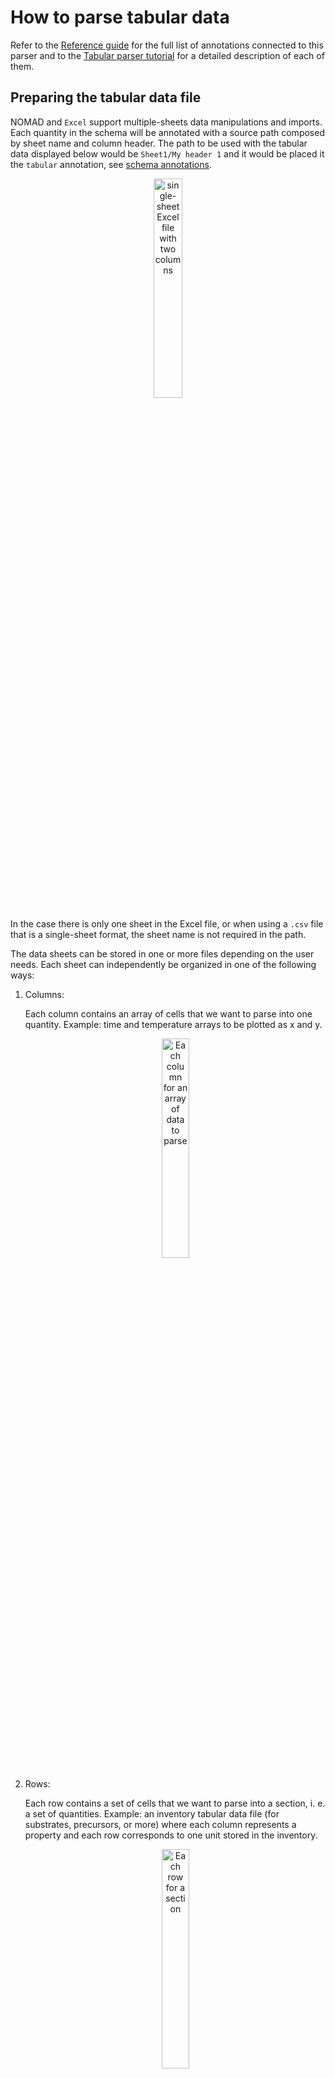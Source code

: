 # How to parse tabular data

Refer to the [Reference guide](../../reference/annotations.md) for the full list of annotations connected to this parser and to the [Tabular parser tutorial](../../tutorial/custom.md#the-built-in-tabular-parser)  for a detailed description of each of them.

## Preparing the tabular data file

NOMAD and `Excel` support multiple-sheets data manipulations and imports. Each quantity in the schema will be annotated with a source path composed by sheet name and column header. The path to be used with the tabular data displayed below would be `Sheet1/My header 1` and it would be placed it the `tabular` annotation, see [schema annotations](../../tutorial/custom.md#to-be-an-entry-or-not-to-be-an-entry).

<p align="center" width="100%">
    <img width="30%" src="images/2col.png" alt="single-sheet Excel file with two columns">
</p>

In the case there is only one sheet in the Excel file, or when using a `.csv` file that is a single-sheet format, the sheet name is not required in the path.

The data sheets can be stored in one or more files depending on the user needs. Each sheet can independently be organized in one of the following ways:

1. Columns:

    Each column contains an array of cells that we want to parse into one quantity. Example: time and temperature arrays to be plotted as x and y.

    <p align="center" width="100%">
        <img width="30%" src="images/columns.png" alt="Each column for an array of data to parse">
    </p>

2. Rows:

    Each row contains a set of cells that we want to parse into a section, i. e. a set of quantities. Example: an inventory tabular data file (for substrates, precursors, or more) where each column represents a property and each row corresponds to one unit stored in the inventory.

    <p align="center" width="100%">
        <img width="30%" src="images/rows.png" alt="Each row for a section">
    </p>

3. Rows with repeated columns:

    In addition to the mode 2), whenever the parser detects the presence of multiple columns (or multiple sets of columns) with same headers, these are taken as multiple instances of a subsection. More explanations will be delivered when showing the schema for such a structure. Example: a crystal growth process where each row is a step of the crystal growth and the repeated columns describe the "precursor materials", that can be more than one during such processes and they are described by the same "precursor material" section.

    <p align="center" width="100%">
        <img width="45%" src="images/rows_subsection.png" alt="Multiple columns with repeated headers">
    </p>

Furthermore, we can insert comments before our data, we can use a special character to mark one or more rows as comment rows. The special character is annotated within the schema in the `tabular` annotation, see [schema annotations](../../tutorial/custom.md#to-be-an-entry-or-not-to-be-an-entry):

<p align="center" width="100%">
    <img width="30%" src="images/2col_notes.png" alt="sheet with annotation before header">
</p>

## Inheriting the TableData base section

`TableData` can be inherited adding the following lines in the yaml schema file:<br />

```yaml
MySection:
  base_sections:
    - nomad.datamodel.data.EntryData
    - nomad.parsing.tabular.TableData
```

`EntryData` is usually also necessary as we will create entries from the section we are defining.<br />
`TableData` provides a customizable checkbox quantity, called `fill_archive_from_datafile`, to turn the tabular parser `on` or `off`.<br />
To avoid the parser running everytime a change is made to the archive data, it is sufficient to uncheck the checkbox. It is customizable in the sense that if you do not wish to see this checkbox at all, you can configure the `hide` parameter of the section's `m_annotations` to hide the checkbox. This in turn sets the parser to run everytime you save your archive. To hide it, add the following lines:

```yaml
MySection:
  base_sections:
    - nomad.datamodel.data.EntryData
    - nomad.parsing.tabular.TableData
  m_annotations:
    eln:
      hide: ['fill_archive_from_datafile']
```

Be cautious though! Turning on the tabular parser (or checking the box) on saving your data will cause
losing/overwriting your manually-entered data by the parser!

## Importing data in NOMAD

After writing a schema file and creating a new upload in NOMAD (or using an existing upload), it is possible to upload the schema file. After creating a new Entry out of one section of the schema, the tabular data file must be dropped in the quantity designated by the `FileEditQuantity` annotation. After clicking save the parsing will start. In the Overview page of the NOMAD upload, new Entries are created and appended to the Processed data section. In the Entry page, clicking on DATA tab (on top of the screen) and in the Entry lane, the data is populated under the `data` subsection.

## Hands-on examples of all tabular parser modes

In this section eight examples will be presented, containing all the features available in tabular parser. Refer to the [Tutorial](../../tutorial/custom.md#to-be-an-entry-or-not-to-be-an-entry) for more comments on the implications of the structures generated by the following yaml files.

### 1. Column mode, current Entry, parse to root

<p align="center" width="100%">
    <img width="100%" src="./images/tabular-1.png" alt="Parse each column to an Entry">
</p>

The first case gives rise to the simplest data archive file. Here the tabular data file is parsed by columns, directly within the Entry where the `TableData` is inherited and filling the quantities in the root level of the schema (see dedicated how-to to learn [how to inherit tabular parser in your schema](tabular.md#inheriting-the-tabledata-base-section)).

!!! important
    - `data_file` quantity, i.e. the tabular data file name, is located in the same Entry of the parsed quantities.
    - double check that `mapping_options > sections` contains the right path. It should point to the (sub)section where the quantities are decorated with `tabular` annotation, i. e., the one to be filled with tabular data (`root` in this case).
    - quantities parsed in `column` mode must have the `shape: ['*']` attribute, that means they are arrays and not scalars.

```yaml
--8<-- "examples/data/docs/tabular-parser_1_column_current-entry_to-root.archive.yaml"
```

### 2. Column mode, current Entry, parse to my path

<p align="center" width="100%">
    <img width="100%" src="./images/tabular-2.png" alt="Parse each column to custom path">
</p>

The parsing mode presented here only differs from the previous for the `sections` annotations. In this case the section that we want to fill with tabular data can be nested arbitrarily deep in the schema and the `sections` annotation must be filled with a forward slash path to the desired section, e. g. `my_sub_section/my_sub_sub_section`.

!!! important
    - `data_file` quantity, i.e. the tabular data file name, is located in the same Entry of the parsed quantities.
    - double check that `mapping_options > sections` contains the right path. It should point to the (sub)section where the quantities are decorated with `tabular` annotation, i. e., the one to be filled with tabular data.
    - the section to be parsed can be arbitrarily nested, given that the path provided in `sections` reachs it (e. g. `my_sub_sec/my_sub_sub_sec`).
    - quantities parsed in `column` mode must have the `shape: ['*']` attribute, that means they are arrays and not scalars.

```yaml
--8<-- "examples/data/docs/tabular-parser_2_column_current-entry_to-path.archive.yaml"
```

### 3. Row mode, current Entry, parse to my path

<p align="center" width="100%">
    <img width="100%" src="./images/tabular-3.png" alt="Parse each row to one instance">
</p>

The current is the first example of parsing in row mode. This means that every row of the excel file while be placed in one instance of the section that is defined in `sections`. This section must be decorated with `repeats: true` annotation, it will allow to generate multiple instances that will be appended in a list with sequential numbers. Instead of sequential numbers, the list can show specific names if `label_quantity` annotation is appended to the repeated section. This annotation is included in the how-to example. The section is written separately in the schema and it does not need the `EntryData` inheritance because the instances will be grafted directly in the current Entry. As explained [below](#91-row-mode-current-entry-parse-to-root), it is not possible for `row` and `current_entry` to parse directly in the root because we need to create multiple instances of the selected subsection and organize them in a list.

!!! important
    - `data_file` quantity, i.e. the tabular data file name, is located in the same Entry of the parsed quantities.
    - double check that `mapping_options > sections` contains the right path. It should point to the (sub)section where the quantities are decorated with `tabular` annotation, i. e., the one to be filled with tabular data.
    - the section to be parsed can be arbitrarily nested, given that the path provided in `sections` reaches it (e. g. `my_sub_sec/my_sub_sub_sec`).
    - quantities parsed in `row` mode are scalars.
    - make use of `repeats: true` in the subsection within the parent section `MySection`.
    - `label_quantity` annotation uses a quantity as name of the repeated section. If it is not provided, a sequential number will be used for each instance.

```yaml
--8<-- "examples/data/docs/tabular-parser_3_row_current-entry_to-path.archive.yaml"
```

### 4. Column mode, single new Entry, parse to my path

<p align="center" width="100%">
    <img width="100%" src="./images/tabular-4.png" alt="Parse column-wise to new Entry">
</p>

One more step of complexity is added here: the parsing is not performed in the current Entry, but a new Entry it automatically generated and filled.
This structure foresees a parent Entry where we collect one or more tabular data files and possibly other info while we want to separate a specific entity of our data structure in another searchable Entry in NOMAD, e. g. a substrate Entry or a measurement Entry that would be collected inside a parent experiment Entry. We need to inherit `SubSect` class from `EntryData` because these will be standalone archive files in NOMAD. Parent and children Entries are connected by means of the `ReferenceEditQuantity` annotation in the parent Entry schema. This annotation is attached to a quantity that becomes a hook to the other ones, It is a powerful tool that allows to list in the overview of each Entry all the other referenced ones, allowing to build paths of referencing available at a glance.

!!! important
    - `data_file` quantity, i.e. the tabular data file name, is located in the parent Entry, the data is parsed in the child Entry.
    - double check that `mapping_options > sections` contains the right path. It should point to the (sub)section where the quantities are decorated with `tabular` annotation, i. e., the one to be filled with tabular data.
    - the section to be parsed can be arbitrarily nested, given that the path provided in `sections` reachs it (e. g. `my_sub_sec/my_sub_sub_sec`)
    - quantities parsed in `column` mode must have the `shape: ['*']` attribute, that means they are arrays and not scalars.
    - inherit also the subsection from `EntryData` as it must be a NOMAD Entry archive file.

```yaml
--8<-- "examples/data/docs/tabular-parser_4_column_single-new-entry_to-path.archive.yaml"
```

### 5. Row mode, single new Entry, parse to my path

<p align="center" width="100%">
    <img width="100%" src="./images/tabular-5.png" alt="Parse row-wise to new Entry">
</p>

Example analogous to the previous, where the new created Entry contains now a repeated subsection with a list of instances made from each line of the tabular data file, as show in the [Row mode, current Entry, parse to my path](#3-row-mode-current-entry-parse-to-my-path) case.

!!! important
    - `data_file` quantity, i.e. the tabular data file name, is located in the parent Entry, the data is parsed in the child Entry.
    - double check that `mapping_options > sections` contains the right path. It should point to the (sub)section where the quantities are decorated with `tabular` annotation, i. e., the one to be filled with tabular data.
    - the section to be parsed can be arbitrarily nested, given that the path provided in `sections` reachs it (e. g. `my_sub_sec/my_sub_sub_sec`)
    - quantities parsed in `row` mode are scalars.
    - inherit also the subsection from `EntryData` as it must be a NOMAD Entry archive file.
    - make use of `repeats: true` in the subsection within the parent section `MySection`.
    - `label_quantity` annotation uses a quantity as name of the repeated section. If it is not provided, a sequential number will be used for each instance.

```yaml
--8<-- "examples/data/docs/tabular-parser_5_row_single-new-entry_to-path.archive.yaml"
```

### 6. Row mode, multiple new entries, parse to root

<p align="center" width="100%">
    <img width="100%" src="./images/tabular-6.png" alt="Parse row-wise to multiple new entries in root">
</p>

The last feature available for tabular parser is now introduced: `multiple_new_entries`. It is only meaningful for `row` mode because each row of the tabular data file will be placed in a new Entry that is an instance of a class defined in the schema, this would not make sense for columns, though, as they usually need to be parsed all together in one class of the schema, for example the "timestamp" and "temperature" columns in a spreadsheet file would need to lie in the same class as they belong to the same part of experiment.
A further comment is needed to explain the combination of this feature with `root`. As mentioned before, using `root` foresees to graft data directly in the present Entry. In this case, this means that a manyfold of Entries will be generated based on the only class available in the schema. These Entries will not be bundled together by a parent Entry but just live in our NOMAD Upload as a spare list. They might be referenced manually by the user with `ReferenceEditQuantity` in other archive files. Bundling them together in one overarching Entry already at the parsing stage would require the next and last example to be introduced.

!!!important
    - `data_file` quantity, i.e. the tabular data file name, is located in the parent Entry, the data is parsed in the children Entries.
    - double check that `mapping_options > sections` contains the right path. It should point to the (sub)section where the quantities are decorated with `tabular` annotation, i. e., the one to be filled with tabular data.
    - quantities parsed in `row` mode are scalars.
    - inherit also the subsection from `EntryData` as it must be a NOMAD Entry archive file.
    - make use of `repeats: true` in the subsection within the parent section `MySection`.
    - `label_quantity` annotation uses a quantity as name of the repeated section. If it is not provided, a sequential number will be used for each instance.

```yaml
--8<-- "examples/data/docs/tabular-parser_6_row_multiple-new-entries_to-root.archive.yaml"
```

### 7. Row mode, multiple new entries, parse to my path

<p align="center" width="100%">
    <img width="100%" src="./images/tabular-7.png" alt="Parse row-wise to multiple new entries to custom path">
</p>

As anticipated in the previous example, `row` mode in connection to `multiple_new_entries` will produce a manyfold of instances of a specific class, each of them being a new Entry. In the present case, each instance will also automatically be placed in a `ReferenceEditQuantity` quantity lying in a subsection defined within the parent Entry, coloured in plum in the following example image.

!!!important
    - `data_file` quantity, i.e. the tabular data file name, is located in the same Entry, the data is parsed in the children Entries.
    - double check that `mapping_options > sections` contains the right path. It should point to the (sub)section where the quantities are decorated with `tabular` annotation, i. e., the one to be filled with tabular data.
    - the section to be parsed can be arbitrarily nested, given that the path provided in `sections` reachs it (e. g. `my_sub_sec/my_sub_sub_sec`)
    - quantities parsed in `row` mode are scalars.
    - inherit also the subsection from `EntryData` as it must be a standalone NOMAD archive file.
    - make use of `repeats: true` in the subsection within the parent section `MySection`.
    - `label_quantity` annotation uses a quantity as name of the repeated section. If it is not provided, a sequential number will be used for each instance.

```yaml
--8<-- "examples/data/docs/tabular-parser_7_row_multiple-new-entries_to-path.archive.yaml"
```

### 8. The Sub-Subsection nesting schema

<p align="center" width="100%">
    <img width="100%" src="./images/tabular-8.png" alt="Parse columns with the same name to nested subsection">
</p>

If the tabular data file contains multiple columns with exact same name, there is a way to parse them using `row` mode. As explained in previous examples, this mode creates an instance of a subsection of the schema for each row of the file. Whenever column with same name are found they are interpreted as multiple instances of a sub-subsection nested inside the subsection. To build a schema with such a feature it is enough to have two nested classes, each of them bearing a `repeats: true` annotation. This structure can be applied to each and every of the cases above with `row` mode parsing.

!!!important
    - make use of `repeats: true` in the subsection within the parent section `MySection` and also in the sub-subsection within `MySubSect`.
    - `label_quantity` annotation uses a quantity as name of the repeated section. If it is not provided, a sequential number will be used for each instance.

```yaml
--8<-- "examples/data/docs/tabular-parser_8_row_current-entry_to-path_subsubsection.archive.yaml"
```

### 9. Not possible implementations

Some combinations of `mapping_options`, namely `file_mode`, `mapping_mode`, and `sections`, can give rise to not interpretable instructions or not useful data structure. For the sake of completeness, a brief explanation of the five not possible cases will be provided.

#### 9.1 Row mode, current Entry, parse to root

`row` mode always requires a section instance to be populated with one row of cells from the tabular data file. Multiple instances are hence generated from the rows available in the file. The instances are organized in a list and the list must be necessarily hosted as a subsection in some parent section. That's why, within the parent section, a path in `sections` must be provided different from `root`.

#### 9.2 Column mode, single new Entry, parse to root

This would create a redundant Entry with the very same structure of the one where the `data_file` quantity is placed, the structure would furthermore miss a reference between the two Entries. A better result is achieved using a path in `sections` that would create a new Entry and reference it in the parent one.

#### 9.3 Row mode, single new Entry, parse to root

As explained in the first section of not possible cases, when parsing in row mode we create multiple instances that cannot remain as standalone floating objects. They must be organized as a list in a subsection of the parent Entry.

#### 9.4 Column mode, multiple new entries, parse to root

This case would create a useless set of Entries containing one array quantity each. Usually, when parsing in column mode we want to parse together all the columns in the same section.

#### 9.5 Column mode, multiple new entries, parse to my path

This case would create a useless set of Entries containing one array quantity each. Usually, when parsing in column mode we want to parse together all the columns in the same section.
